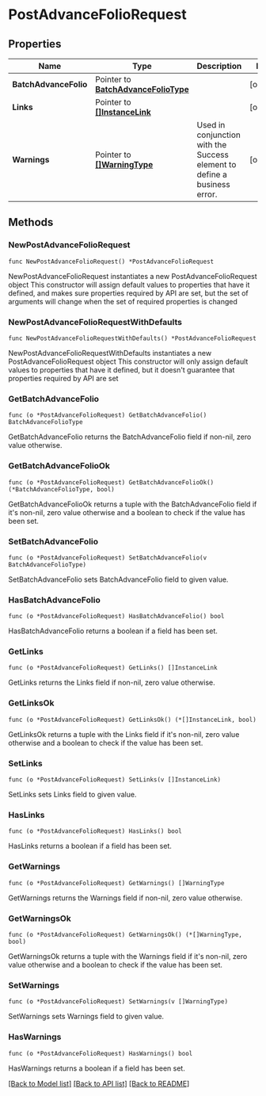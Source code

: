 # PostAdvanceFolioRequest

## Properties

Name | Type | Description | Notes
------------ | ------------- | ------------- | -------------
**BatchAdvanceFolio** | Pointer to [**BatchAdvanceFolioType**](BatchAdvanceFolioType.md) |  | [optional] 
**Links** | Pointer to [**[]InstanceLink**](InstanceLink.md) |  | [optional] 
**Warnings** | Pointer to [**[]WarningType**](WarningType.md) | Used in conjunction with the Success element to define a business error. | [optional] 

## Methods

### NewPostAdvanceFolioRequest

`func NewPostAdvanceFolioRequest() *PostAdvanceFolioRequest`

NewPostAdvanceFolioRequest instantiates a new PostAdvanceFolioRequest object
This constructor will assign default values to properties that have it defined,
and makes sure properties required by API are set, but the set of arguments
will change when the set of required properties is changed

### NewPostAdvanceFolioRequestWithDefaults

`func NewPostAdvanceFolioRequestWithDefaults() *PostAdvanceFolioRequest`

NewPostAdvanceFolioRequestWithDefaults instantiates a new PostAdvanceFolioRequest object
This constructor will only assign default values to properties that have it defined,
but it doesn't guarantee that properties required by API are set

### GetBatchAdvanceFolio

`func (o *PostAdvanceFolioRequest) GetBatchAdvanceFolio() BatchAdvanceFolioType`

GetBatchAdvanceFolio returns the BatchAdvanceFolio field if non-nil, zero value otherwise.

### GetBatchAdvanceFolioOk

`func (o *PostAdvanceFolioRequest) GetBatchAdvanceFolioOk() (*BatchAdvanceFolioType, bool)`

GetBatchAdvanceFolioOk returns a tuple with the BatchAdvanceFolio field if it's non-nil, zero value otherwise
and a boolean to check if the value has been set.

### SetBatchAdvanceFolio

`func (o *PostAdvanceFolioRequest) SetBatchAdvanceFolio(v BatchAdvanceFolioType)`

SetBatchAdvanceFolio sets BatchAdvanceFolio field to given value.

### HasBatchAdvanceFolio

`func (o *PostAdvanceFolioRequest) HasBatchAdvanceFolio() bool`

HasBatchAdvanceFolio returns a boolean if a field has been set.

### GetLinks

`func (o *PostAdvanceFolioRequest) GetLinks() []InstanceLink`

GetLinks returns the Links field if non-nil, zero value otherwise.

### GetLinksOk

`func (o *PostAdvanceFolioRequest) GetLinksOk() (*[]InstanceLink, bool)`

GetLinksOk returns a tuple with the Links field if it's non-nil, zero value otherwise
and a boolean to check if the value has been set.

### SetLinks

`func (o *PostAdvanceFolioRequest) SetLinks(v []InstanceLink)`

SetLinks sets Links field to given value.

### HasLinks

`func (o *PostAdvanceFolioRequest) HasLinks() bool`

HasLinks returns a boolean if a field has been set.

### GetWarnings

`func (o *PostAdvanceFolioRequest) GetWarnings() []WarningType`

GetWarnings returns the Warnings field if non-nil, zero value otherwise.

### GetWarningsOk

`func (o *PostAdvanceFolioRequest) GetWarningsOk() (*[]WarningType, bool)`

GetWarningsOk returns a tuple with the Warnings field if it's non-nil, zero value otherwise
and a boolean to check if the value has been set.

### SetWarnings

`func (o *PostAdvanceFolioRequest) SetWarnings(v []WarningType)`

SetWarnings sets Warnings field to given value.

### HasWarnings

`func (o *PostAdvanceFolioRequest) HasWarnings() bool`

HasWarnings returns a boolean if a field has been set.


[[Back to Model list]](../README.md#documentation-for-models) [[Back to API list]](../README.md#documentation-for-api-endpoints) [[Back to README]](../README.md)


